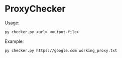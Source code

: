 # ProxyChecker
Usage:
```
py checker.py <url> <output-file>
```
Example:
```
py checker.py https://google.com working_proxy.txt
```
